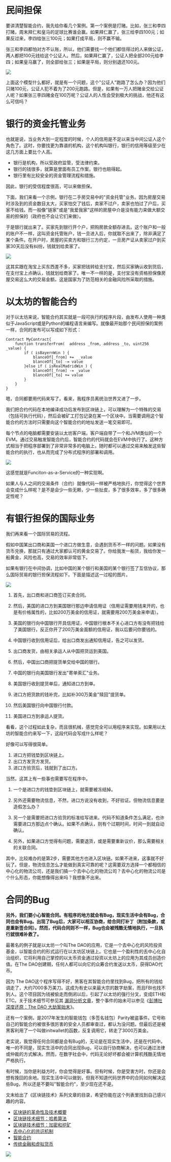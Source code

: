 民间担保
====

要讲清楚智能合约，我先给你看几个案例。第一个案例是打赌。比如，张三和李四打赌，周末拜仁和皇马的足球比赛谁会赢。如果拜仁赢了，张三给李四100元；如果反过来，李四给张三100元；如果打成平局，则不赢不输。

张三和李四都怕对方不认账，所以，他们需要找一个他们都信得过的人来做公证，两人都把100元钱给这个公证人。然后，如果拜仁赢了，公证人把全部200元给李四；如果皇马赢了，则全部给张三；如果是平局，则分别退还100元。

![](https://static001.geekbang.org/resource/image/b0/bb/b0370516ca22b23fc6c1fe47e90c80bb.png)

上面这个模型什么都好，就是有一个问题，这个"公证人"跑路了怎么办？因为他们只赌100元，公证人犯不着为了200元跑路。但是，如果有一万人把赌金交给公证人呢？如果张三李四赌金在100万呢？公证人的人性会受到极大的挑战，他还有这么可信吗？

银行的资金托管业务
=========

也就是说，当业务大到一定程度的时候，个人的信用是不足以来当中间公证人这个角色了。这时，你要找更为靠谱的机构，这个机构叫银行，银行的信用等级至少在这几方面上要比个人高。

*   银行是机构，所以受政府监管，受法律约束。
*   银行的钱很多，就算是里面有员工作案，银行也赔得起。
*   银行里有比较安全的资金管理流程和措施。

因此，银行的受信程度很高，可以来做担保。

下面，我们来看一个示例，银行在二手房交易中的"资金托管"业务。因为房屋交易时涉及到的资金数目太大，买家怕交了钱后，卖家不过户，卖家也怕过了户后，买家不给钱。而一般像"链家"或是"我爱我家"这样的房屋中介是没有能力来做大额交易的担保的（政府也不会让它们来做）。

于是银行就出来了。买家先到银行开个户，把购房款全额存进去。这个账户和一般的账户不一样，这叫资金托管账户，钱一旦进入后，你就取不出来了，除非满足了某个条件。在开户时，房屋的买卖方和银行三方约定，一旦房产证从卖家过户到买家30天后没有纠纷，钱就划给卖家了。

![](https://static001.geekbang.org/resource/image/cf/95/cf2c80beb5379a37fe5d15bb99caa095.png)

这其实跟在淘宝上买东西差不多，买家把钱转给支付宝，然后买家确认收到货后，在支付宝上点确认，钱就划给商家了。唯一不一样的是，支付宝没有资格担保像房屋交易这么大的交易金额。这是国家为了防范相关的金融风险所采取的措施。

以太坊的智能合约
========

对于以太坊来说，智能合约其实就是一段可执行的程序片段，由发布人使用一种类似于JavaScript或是Python的编程语言来编写。就像最开始那个民间担保的案例一样，合同的发布可以写成如下形式：

    Contract MyContract{
        function transferFrom(  address _from, address _to, uint256 _value) {
            if ( isBayernWin ) {
                blanceOf[_from] +=  _value
                blanceOf[_to] -= value
            }else if ( isRealMadridWin ) {
                blanceOf[_from] -= _value
                blanceOf[_to] += value
            }
        }
    }
    

嗯，合同都要用代码来写了。看来，我程序员离统治世界又进了一步。

我们把合约代码在本地编译成功后发布到区块链上，可以理解为一个特殊的交易（包括可执行代码），然后会被矿工打包记录在某一个区块中。当需要调用这个智能合约的方法时只需要向这个智能合约的地址发送一笔交易即可。

每个节点的电脑都需要安装以太坊客户端，客户端自带了一个和JVM类似的一个EVM。通过交易触发智能合约后，智能合约的代码就会在EVM中执行了。这种方式相当于把程序部署到了非常非常多的电脑上，随时都可以通过交易来触发这些智能合约的执行，也从而完成了分布式程序的部署和调用。

![](https://static001.geekbang.org/resource/image/f0/cb/f000316a917d59fffd8a067b4201b0cb.png)

这感觉就是Funciton-as-a-Service的一种实现啊。

如果人与人之间的交易条件（合约）就像代码一样被严格地执行，你觉得这个世界会变成什么样呢？是不是会少一些无赖，少一些扯皮，多了很多效率，多了很多确定性呢？

有银行担保的国际业务
==========

我们再来看一个国际贸易的流程。

假如中国某出口商和美国一个进口方做生意，会遇到货币不一样的问题。如果没有货币兑换，那就只有通过大家都认可的黄金交易了。你给我发一船货，我给你发一船黄金，风险也高，交易的效率非常低下。

如果有银行在中间协调，比如中国的某个银行和美国的某个银行签了互信协议，那么国际贸易的银行担保流程如下。下面是描述这一过程的图片。

![](https://static001.geekbang.org/resource/image/9d/59/9d19c5e890bafa85f8704b002bd79759.png)

1.  首先，出口商和进口商签订买卖合同。
    
2.  然后，美国的进口方到美国银行那边申请信用证（信用证需要用钱来开的，也是有价格属性的，比如200万美金的信用证，就需要用200万美金来申请）。
    
3.  美国的银行向中国银行开具信用证，中国银行根本不关心进口方有没有把钱给了美国银行，反正你开了200万美金面额的信用证，我以后要问你要钱的。
    
4.  中国银行收到信用证后，给出口商发出通知信用证，告之可以发货。
    
5.  出口商发货，由相关承运人从中国把货运到美国。
    
6.  然后，中国出口商把提货单交给中国的银行。
    
7.  中国的银行向美国银行发出"寄单索汇"业务。
    
8.  美国银行收到提货单后，通知进口方到单。
    
9.  进口方把货款的钱补完，比如补300万美金"赎回"提货单。
    
10.  然后美国银行向中国银行付款。
    
11.  美国进口方到承运人提货。
    

看看，这个过程如此复杂，而且很机械，感觉完全可以用程序来实现。如果用以太坊的智能合约来写一下，这段代码会写成什么样呢？

好像可以写得很简单。

1.  进口方把钱垫到区块链上。
2.  出口方发货方发货。
3.  进口方验货后，钱就到了出口方。

当然，这其上有一些事也需要写在程序中。

1.  一个是进口方的钱垫到区块链上，就需要被冻结掉。
    
2.  另外还需要物流信息，不然，进口方说没有收到，不好验证。但物流信息要是造假怎么办？
    
3.  另一个是需要把进口方验货的标准给写进来。代码不知道条件怎么满足，也许需要进口方那边点个确认。如果不点确认，则有个过期时间，时间一到就自动确认。
    
4.  另外，如果进口方觉得有问题，需要退货，或是需要重新议价，那么需要相关的关联合同。
    

其中，比较难办的是第2步，需要其他方也进入区块链。如果不进来，这事就不好玩了。但是，物流信息怎么才能做到真实可靠的呢？这需要双方选择一个都相信的中心化的物流公司，还是我们搞一个去中心化的物流公司？去中心化的物流公司是个什么形态，你能想像得出来吗？我想象不出来。

合同的Bug
======

**另外，我们要小心智能合同。有程序的地方就会有Bug，现实生活中会有Bug，合同也会有Bug。出现了Bug后，大家可以相互协商，给合同打补丁（附加条款，或是重新签合同）。然而，代码合同则不一样，Bug也会被残酷无情地执行，一旦执行就很难补救了。**

最著名的例子就是以太坊一个叫The DAO的应用，它是一个去中心化的风险投资基金，以智能合约的形式运行在以太坊区块链上。它也是一个盈利性的去中心化自治组织，它将利用自己掌控的以太币资金通过投资以太坊上的应用为其成员创造价值。在The DAO创建期，任何人都可以向它的众筹合约发送以太币，获得DAO代币。

因为 The DAO这个程序写得不好，黑客在其智能合约里找到Bug，把所有的钱给调走了，大约7000多万美刀。这成为有史以来最大宗的数字劫案，而且FBI也找不到人。这个项目因为钱被偷走而倒闭以后，引起了以太坊的强行分叉，变成ETH和ETC。关于技术细节可参见其 [漏洞分析文章](http://www.8btc.com/thedao-expolit-analysis)，整个事件的始未可以参见《[彭博社深度还原：The DAO 大劫案始末](https://www.leiphone.com/news/201706/JnNEqj90inEWLTJD.html)》。

还有一个案例，是2017年发生的智能钱包（多签名钱包）Parity被盗事件。它号称自己的智能合约被很多很厉害的安全人员都审查过，都认为没问题。但最后还是被黑客利用了一个叫做initwallet的函数，反复调用它，转走了3000万美金。

老实说，我觉得任何合同都是会有Bug的，无论是在现实生活中，还是在代码中。唯一的不同是，现实生活中的合同出现Bug，可以自行协商解决，也可以通过法律或仲裁的方式解决。然而，在数字社会中，代码无论好坏都会被计算机残酷无情地严格执行。

有时候，当你是利益方时，你会觉得是好事。但有时候，你是受害方时，你还是会想有挽回的余地。现实生活中可以做到，但我不知道代码世界中的合同如何解决这些Bug，所以还是不要叫"智能合约"，至少现在还不是。

文末给出了《区块链技术》系列文章的目录，希望你能在这个列表里找到自己感兴趣的内容。

*   [区块链的革命性及技术概要](https://time.geekbang.org/column/article/5197)
*   [区块链技术细节：哈希算法](https://time.geekbang.org/column/article/5363)
*   [区块链技术细节：加密和挖矿](https://time.geekbang.org/column/article/5438)
*   [去中心化的共识机制](https://time.geekbang.org/column/article/5612)
*   [智能合约](https://time.geekbang.org/column/article/5623)
*   [传统金融和虚拟货币](https://time.geekbang.org/column/article/5636)

![](https://static001.geekbang.org/resource/image/fc/e9/fcc761001867c60f526665e237f831e9.jpg)